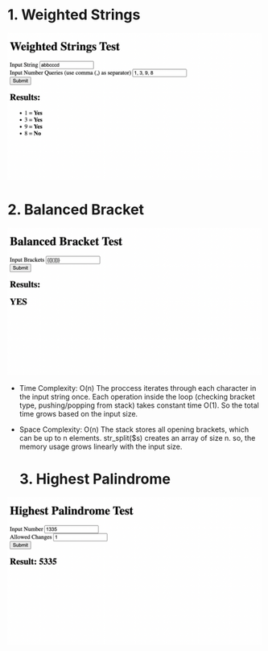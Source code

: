 # 1. Weighted Strings
![Screenshoot](screenshots/ss1.png)

# 2. Balanced Bracket
![Screenshoot](screenshots/ss2.png)

- Time Complexity: O(n)
  The proccess iterates through each character in the input string once. Each operation inside the loop (checking bracket type, pushing/popping from stack) takes constant time O(1). So the total time grows based on the input size.

- Space Complexity: O(n)
  The stack stores all opening brackets, which can be up to n elements. str_split($s) creates an array of size n. so, the memory usage grows linearly with the input size.

  # 3. Highest Palindrome
![Screenshoot](screenshots/ss3.png)